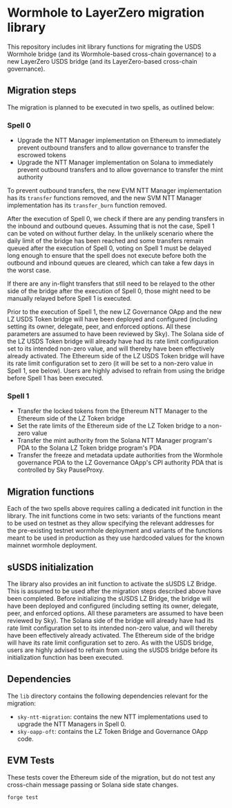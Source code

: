 # Wormhole to LayerZero migration library

This repository includes init library functions for migrating the USDS Wormhole bridge (and its Wormhole-based cross-chain governance) to a new LayerZero USDS bridge (and its LayerZero-based cross-chain governance).

## Migration steps

The migration is planned to be executed in two spells, as outlined below:

### Spell 0

- Upgrade the NTT Manager implementation on Ethereum to immediately prevent outbound transfers and to allow governance to transfer the escrowed tokens
- Upgrade the NTT Manager implementation on Solana to immediately prevent outbound transfers and to allow governance to transfer the mint authority

To prevent outbound transfers, the new EVM NTT Manager implementation has its `transfer` functions removed, and the new SVM NTT Manager implementation has its `transfer_burn` function removed.

After the execution of Spell 0, we check if there are any pending transfers in the inbound and outbound queues. Assuming that is not the case, Spell 1 can be voted on without further delay. In the unlikely scenario where the daily limit of the bridge has been reached and some transfers remain queued after the execution of Spell 0, voting on Spell 1 must be delayed long enough to ensure that the spell does not execute before both the outbound and inbound queues are cleared, which can take a few days in the worst case.

If there are any in-flight transfers that still need to be relayed to the other side of the bridge after the execution of Spell 0, those might need to be manually relayed before Spell 1 is executed.

Prior to the execution of Spell 1, the new LZ Governance OApp and the new LZ USDS Token bridge will have been deployed and configured (including setting its owner, delegate, peer, and enforced options. All these parameters are assumed to have been reviewed by Sky). The Solana side of the LZ USDS Token bridge will already have had its rate limit configuration set to its intended non-zero value, and will thereby have been effectively already activated. The Ethereum side of the LZ USDS Token bridge will have its rate limit configuration set to zero (it will be set to a non-zero value in Spell 1, see below). Users are highly advised to refrain from using the bridge before Spell 1 has been executed.

### Spell 1

- Transfer the locked tokens from the Ethereum NTT Manager to the Ethereum side of the LZ Token bridge
- Set the rate limits of the Ethereum side of the LZ Token bridge to a non-zero value
- Transfer the mint authority from the Solana NTT Manager program's PDA to the Solana LZ Token bridge program's PDA
- Transfer the freeze and metadata update authorities from the Wormhole governance PDA to the LZ Governance OApp's CPI authority PDA that is controlled by Sky PauseProxy.

## Migration functions

Each of the two spells above requires calling a dedicated init function in the library. The init functions come in two sets: variants of the functions meant to be used on testnet as they allow specifying the relevant addresses for the pre-existing testnet wormhole deployment and variants of the functions meant to be used in production as they use hardcoded values for the known mainnet wormhole deployment.

## sUSDS initialization

The library also provides an init function to activate the sUSDS LZ Bridge. This is assumed to be used after the migration steps described above have been completed. Before initializing the sUSDS LZ Bridge, the bridge will have been deployed and configured (including setting its owner, delegate, peer, and enforced options. All these parameters are assumed to have been reviewed by Sky). The Solana side of the bridge will already have had its rate limit configuration set to its intended non-zero value, and will thereby have been effectively already activated. The Ethereum side of the bridge will have its rate limit configuration set to zero. As with the USDS bridge, users are highly advised to refrain from using the sUSDS bridge before its initialization function has been executed.

## Dependencies

The `lib` directory contains the following dependencies relevant for the migration:

- `sky-ntt-migration`: contains the new NTT implementations used to upgrade the NTT Managers in Spell 0.
- `sky-oapp-oft`: contains the LZ Token Bridge and Governance OApp code.

## EVM Tests

These tests cover the Ethereum side of the migration, but do not test any cross-chain message passing or Solana side state changes.

```
forge test
```
